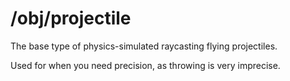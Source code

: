 # /obj/projectile

The base type of physics-simulated raycasting flying projectiles.

Used for when you need precision, as throwing is very imprecise.

